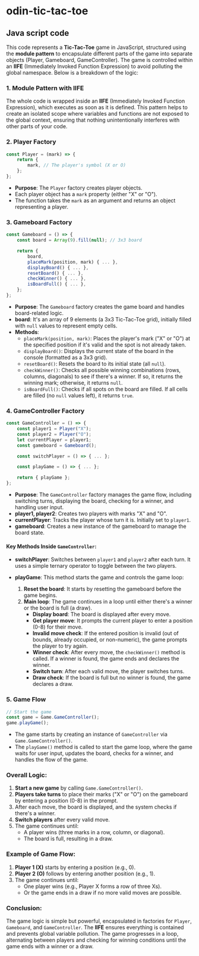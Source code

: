 # odin-tic-tac-toe

## Java script code

This code represents a **Tic-Tac-Toe** game in JavaScript, structured using the **module pattern** to encapsulate different parts of the game into separate objects (Player, Gameboard, GameController). The game is controlled within an **IIFE** (Immediately Invoked Function Expression) to avoid polluting the global namespace. Below is a breakdown of the logic:

### 1. **Module Pattern with IIFE**
The whole code is wrapped inside an **IIFE** (Immediately Invoked Function Expression), which executes as soon as it is defined. This pattern helps to create an isolated scope where variables and functions are not exposed to the global context, ensuring that nothing unintentionally interferes with other parts of your code.

### 2. **Player Factory**
```javascript
const Player = (mark) => {
    return {
        mark, // The player's symbol (X or O)
    };
};
```
- **Purpose**: The `Player` factory creates player objects.
- Each player object has a `mark` property (either "X" or "O").
- The function takes the `mark` as an argument and returns an object representing a player.

### 3. **Gameboard Factory**
```javascript
const Gameboard = () => {
    const board = Array(9).fill(null); // 3x3 board

    return {
        board,
        placeMark(position, mark) { ... },
        displayBoard() { ... },
        resetBoard() { ... },
        checkWinner() { ... },
        isBoardFull() { ... },
    };
};
```
- **Purpose**: The `Gameboard` factory creates the game board and handles board-related logic.
- **board**: It's an array of 9 elements (a 3x3 Tic-Tac-Toe grid), initially filled with `null` values to represent empty cells.
- **Methods**:
  - `placeMark(position, mark)`: Places the player's mark ("X" or "O") at the specified position if it's valid and the spot is not already taken.
  - `displayBoard()`: Displays the current state of the board in the console (formatted as a 3x3 grid).
  - `resetBoard()`: Resets the board to its initial state (all `null`).
  - `checkWinner()`: Checks all possible winning combinations (rows, columns, diagonals) to see if there's a winner. If so, it returns the winning mark; otherwise, it returns `null`.
  - `isBoardFull()`: Checks if all spots on the board are filled. If all cells are filled (no `null` values left), it returns `true`.

### 4. **GameController Factory**
```javascript
const GameController = () => {
    const player1 = Player("X");
    const player2 = Player("O");
    let currentPlayer = player1;
    const gameboard = Gameboard();

    const switchPlayer = () => { ... };

    const playGame = () => { ... };

    return { playGame };
};
```
- **Purpose**: The `GameController` factory manages the game flow, including switching turns, displaying the board, checking for a winner, and handling user input.
- **player1, player2**: Creates two players with marks "X" and "O".
- **currentPlayer**: Tracks the player whose turn it is. Initially set to `player1`.
- **gameboard**: Creates a new instance of the gameboard to manage the board state.

#### Key Methods Inside `GameController`:
- **switchPlayer**: Switches between `player1` and `player2` after each turn. It uses a simple ternary operator to toggle between the two players.
  
- **playGame**: This method starts the game and controls the game loop:
  1. **Reset the board**: It starts by resetting the gameboard before the game begins.
  2. **Main loop**: The game continues in a loop until either there's a winner or the board is full (a draw).
     - **Display board**: The board is displayed after every move.
     - **Get player move**: It prompts the current player to enter a position (0-8) for their move.
     - **Invalid move check**: If the entered position is invalid (out of bounds, already occupied, or non-numeric), the game prompts the player to try again.
     - **Winner check**: After every move, the `checkWinner()` method is called. If a winner is found, the game ends and declares the winner.
     - **Switch turn**: After each valid move, the player switches turns.
     - **Draw check**: If the board is full but no winner is found, the game declares a draw.

### 5. **Game Flow**
```javascript
// Start the game
const game = Game.GameController();
game.playGame();
```
- The game starts by creating an instance of `GameController` via `Game.GameController()`.
- The `playGame()` method is called to start the game loop, where the game waits for user input, updates the board, checks for a winner, and handles the flow of the game.

### Overall Logic:
1. **Start a new game** by calling `Game.GameController()`.
2. **Players take turns** to place their marks ("X" or "O") on the gameboard by entering a position (0-8) in the prompt.
3. After each move, the board is displayed, and the system checks if there's a winner.
4. **Switch players** after every valid move.
5. The game continues until:
   - A player wins (three marks in a row, column, or diagonal).
   - The board is full, resulting in a draw.

### Example of Game Flow:
1. **Player 1 (X)** starts by entering a position (e.g., 0).
2. **Player 2 (O)** follows by entering another position (e.g., 1).
3. The game continues until:
   - One player wins (e.g., Player X forms a row of three Xs).
   - Or the game ends in a draw if no more valid moves are possible.

### Conclusion:
The game logic is simple but powerful, encapsulated in factories for `Player`, `Gameboard`, and `GameController`. The **IIFE** ensures everything is contained and prevents global variable pollution. The game progresses in a loop, alternating between players and checking for winning conditions until the game ends with a winner or a draw.